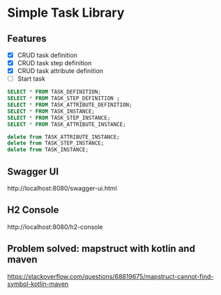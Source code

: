 # Simple Task Library


## Features

- [x] CRUD task definition
- [x] CRUD task step definition
- [x] CRUD task attribute definition
- [ ] Start task

```sql
SELECT * FROM TASK_DEFINITION;
SELECT * FROM TASK_STEP_DEFINITION ;
SELECT * FROM TASK_ATTRIBUTE_DEFINITION;
SELECT * FROM TASK_INSTANCE;
SELECT * FROM TASK_STEP_INSTANCE;
SELECT * FROM TASK_ATTRIBUTE_INSTANCE;
```

```sql delete
delete from TASK_ATTRIBUTE_INSTANCE;
delete from TASK_STEP_INSTANCE;
delete from TASK_INSTANCE;
```


## Swagger UI
http://localhost:8080/swagger-ui.html

## H2 Console
http://localhost:8080/h2-console

## Problem solved: mapstruct with kotlin and maven
https://stackoverflow.com/questions/68819675/mapstruct-cannot-find-symbol-kotlin-maven


